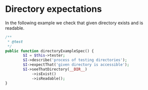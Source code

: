 # Directory expectations

In the following example we check that given directory exists and is readable.

```php
/**
 * @test
 */
public function directoryExampleSpec() {
        $I = $this->tester;
        $I->describe('process of testing directories');
        $I->expectThat('given directory is accessible');
        $I->seeThatDirectory(__DIR__)
            ->isExist()
            ->isReadable();
}
```